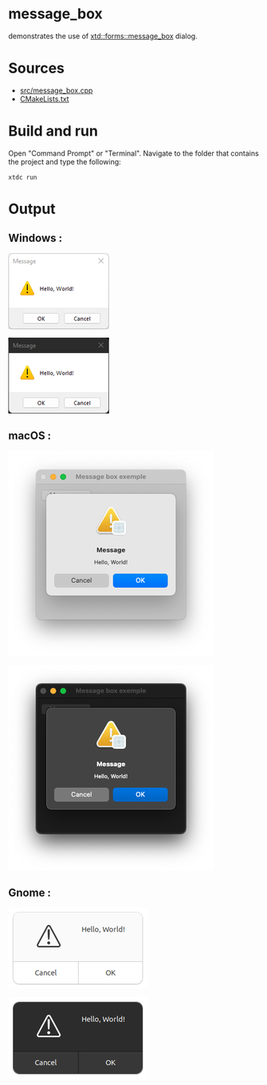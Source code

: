 # message_box

demonstrates the use of [xtd::forms::message_box](https://codedocs.xyz/gammasoft71/xtd/classxtd_1_1forms_1_1message__box.html) dialog.

# Sources

* [src/message_box.cpp](src/message_box.cpp)
* [CMakeLists.txt](CMakeLists.txt)

# Build and run

Open "Command Prompt" or "Terminal". Navigate to the folder that contains the project and type the following:

```shell
xtdc run
```

# Output

## Windows :

![Screenshot](../../../../docs/pictures/examples/message_box_w.png)

![Screenshot](../../../../docs/pictures/examples/message_box_wd.png)

## macOS :

![Screenshot](../../../../docs/pictures/examples/message_box_m.png)

![Screenshot](../../../../docs/pictures/examples/message_box_md.png)

## Gnome :

![Screenshot](../../../../docs/pictures/examples/message_box_g.png)

![Screenshot](../../../../docs/pictures/examples/message_box_gd.png)
